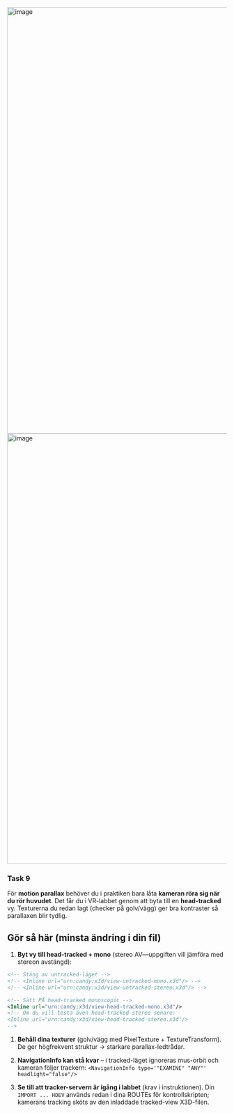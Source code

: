 
<img width="1898" height="979" alt="image" src="https://github.com/user-attachments/assets/277af957-184d-4428-b940-30393dc8a429" />

<img width="1912" height="988" alt="image" src="https://github.com/user-attachments/assets/81e9767a-5a85-4cb7-84cb-c81db7a124d4" />

### **Task 9**

För **motion parallax** behöver du i praktiken bara låta **kameran röra sig när du rör huvudet**. Det får du i VR-labbet genom att byta till en **head-tracked** vy. Texturerna du redan lagt (checker på golv/vägg) ger bra kontraster så parallaxen blir tydlig.

## Gör så här (minsta ändring i din fil)

1. **Byt vy till head-tracked + mono** (stereo AV—uppgiften vill jämföra med stereon avstängd):

```xml
<!-- Stäng av untracked-läget -->
<!-- <Inline url="urn:candy:x3d/view-untracked-mono.x3d"/> -->
<!-- <Inline url="urn:candy:x3d/view-untracked-stereo.x3d"/> -->

<!-- Sätt PÅ head-tracked monoscopic -->
<Inline url="urn:candy:x3d/view-head-tracked-mono.x3d"/>
<!-- Om du vill testa även head-tracked stereo senare:
<Inline url="urn:candy:x3d/view-head-tracked-stereo.x3d"/>
-->

```

1. **Behåll dina texturer** (golv/vägg med PixelTexture + TextureTransform). De ger högfrekvent struktur → starkare parallax-ledtrådar.
2. **NavigationInfo kan stå kvar** – i tracked-läget ignoreras mus-orbit och kameran följer trackern: `<NavigationInfo type='"EXAMINE" "ANY"' headlight="false"/>`

3. **Se till att tracker-servern är igång i labbet** (krav i instruktionen). Din `IMPORT ... HDEV` används redan i dina ROUTEs för kontrollskripten; kamerans tracking sköts av den inladdade tracked-view X3D-filen.
